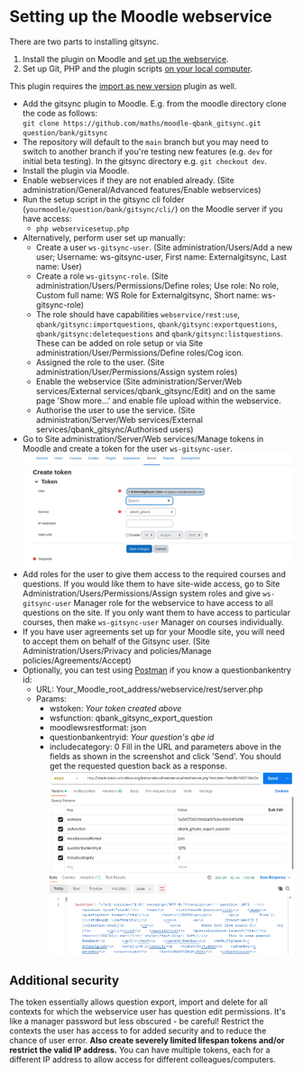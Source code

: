 # Setting up the Moodle webservice

There are two parts to installing gitsync.

1. Install the plugin on Moodle and [set up the webservice](webservicesetup.md).
2. Set up Git, PHP and the plugin scripts [on your local computer](localsetup.md).

This plugin requires the [import as new version](https://github.com/maths/moodle-qbank_importasversion) plugin as well.

- Add the gitsync plugin to Moodle.  E.g. from the moodle directory clone the code as follows:  
    `git clone https://github.com/maths/moodle-qbank_gitsync.git question/bank/gitsync`
- The repository will default to the `main` branch but you may need to switch to another branch if you're testing new features (e.g. `dev` for initial beta testing). In the gitsync directory e.g. `git checkout dev`.  
- Install the plugin via Moodle.
- Enable webservices if they are not enabled already. (Site administration/General/Advanced features/Enable webservices)
- Run the setup script in the gitsync cli folder (`yourmoodle/question/bank/gitsync/cli/`) on the Moodle server if you have access:
  - `php webservicesetup.php`
- Alternatively, perform user set up manually:
  - Create a user `ws-gitsync-user`. (Site administration/Users/Add a new user; Username: ws-gitsync-user, First name: Externalgitsync,
    Last name: User)
  - Create a role `ws-gitsync-role`. (Site administration/Users/Permissions/Define roles; Use role: No role, Custom full name: WS Role for Externalgitsync, Short name: ws-gitsync-role)
  - The role should have capabilities `webservice/rest:use`, `qbank/gitsync:importquestions`, `qbank/gitsync:exportquestions`, `qbank/gitsync:deletequestions` and `qbank/gitsync:listquestions`. These can be added on role setup or via Site administration/User/Permissions/Define roles/Cog icon.
  - Assigned the role to the user. (Site administration/User/Permissions/Assign system roles)
  - Enable the webservice (Site administration/Server/Web services/External services/qbank_gitsync/Edit) and on the same page 'Show more...' and enable file upload within the webservice.
  - Authorise the user to use the service. (Site administration/Server/Web services/External services/qbank_gitsync/Authorised users)
- Go to Site administration/Server/Web services/Manage tokens in Moodle and create a token for the user `ws-gitsync-user`.
![Screenshot of token creation.](../images/Add_token.png)
- Add roles for the user to give them access to the required courses and questions. If you would like them to have site-wide access, go to Site Administration/Users/Permissions/Assign system roles and give `ws-gitsync-user` Manager role for the webservice to have access to all questions on the site.  If you only want them to have access to particular courses, then make `ws-gitsync-user` Manager on courses individually.
- If you have user agreements set up for your Moodle site, you will need to accept them on behalf of the Gitsync user. (Site Administration/Users/Privacy and policies/Manage policies/Agreements/Accept)
- Optionally, you can test using [Postman](https://www.postman.com/downloads/) if you know a questionbankentry id:
  - URL: Your_Moodle_root_address/webservice/rest/server.php
  - Params:
    - wstoken: _Your token created above_
    - wsfunction: qbank_gitsync_export_question
    - moodlewsrestformat: json
    - questionbankentryid: _Your question's qbe id_
    - includecategory: 0
Fill in the URL and parameters above in the fields as shown in the screenshot and click 'Send'. You should get the requested question back as a response.
![Screenshot of Postman.](../images/Postman.png)

## Additional security
The token essentially allows question export, import and delete for all contexts for which the webservice user has question edit permissions. It's like a manager password but less obscured - be careful! Restrict the contexts the user has access to for added security and to reduce the chance of user error. **Also create severely limited lifespan tokens and/or restrict the valid IP address.** You can have multiple tokens, each for a different IP address to allow access for different colleagues/computers. 